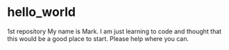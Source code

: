 # hello_world
1st repository
My name is Mark.  I am just learning to code and thought that this would be a good place to start.
Please help where you can.
